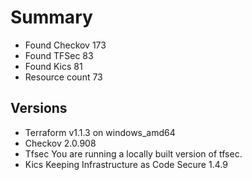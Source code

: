 # Summary

- Found Checkov 173
- Found TFSec 83
- Found Kics 81
- Resource count 73

## Versions

- Terraform v1.1.3 on windows_amd64
- Checkov 2.0.908
- Tfsec You are running a locally built version of tfsec.
- Kics Keeping Infrastructure as Code Secure 1.4.9
